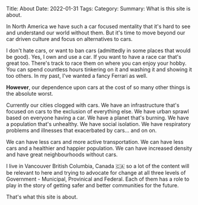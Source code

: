 Title: About
Date: 2022-01-31
Tags: 
Category: 
Summary: What is this site is about.

In North America we have such a car focused mentality that it's hard to see and understand our world without them. But it's time to move beyond our car driven culture and focus on alternatives to cars.

I don't hate cars, or want to ban cars (admittedly in some places that would be good). Yes, I own and use a car. If you want to have a race car that's great too. There's track to race them on where you can enjoy your hobby. You can spend countless hours tinkering on it and washing it and showing it too others. In my past, I've wanted a fancy Ferrari as well.

**However**, our dependence upon cars at the cost of so many other things is the absolute worst.

Currently our cities clogged with cars. We have an infrastructure that's focused on cars to the exclusion of everything else. We have urban sprawl based on everyone having a car. We have a planet that's burning. We have a population that's unhealthy. We have social isolation. We have respiratory problems and illnesses that exacerbated by cars... and on on.

We can have less cars and more active transportation. We can have less cars and a healthier and happier population. We can have increased density and have great neighbourhoods without cars.

I live in Vancouver British Columbia, Canada 🇨🇦 so a lot of the content will be relevant to here and trying to advocate for change at all three levels of Government - Municipal, Provinical and Federal. Each of them has a role to play in the story of getting safer and better communities for the future.

That's what this site is about.





